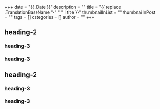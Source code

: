 +++
date = "{{ .Date }}"
description = ""
title = "{{ replace .TranslationBaseName "-" " " | title }}"
thumbnailInList = ""
thumbnailInPost = ""
tags = []
categories = []
author = ""
+++

## heading-2

### heading-3 

### heading-3

## heading-2

### heading-3

### heading-3
